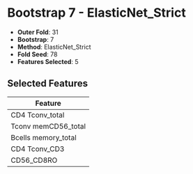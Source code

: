 # Bootstrap 7 - ElasticNet_Strict

- **Outer Fold**: 31
- **Bootstrap**: 7
- **Method**: ElasticNet_Strict
- **Fold Seed**: 78
- **Features Selected**: 5

## Selected Features

| Feature |
|---------|
| CD4 Tconv_total |
| Tconv memCD56_total |
| Bcells memory_total |
| CD4 Tconv_CD3 |
| CD56_CD8RO |
